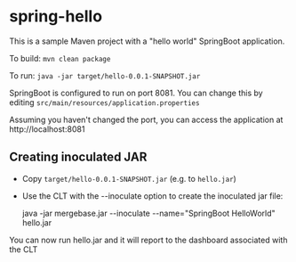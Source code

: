 # spring-hello

This is a sample Maven project with a "hello world" SpringBoot application.

To build: ``mvn clean package``

To run: ``java -jar target/hello-0.0.1-SNAPSHOT.jar``

SpringBoot is configured to run on port 8081. You can change this by editing ``src/main/resources/application.properties``

Assuming you haven't changed the port, you can access the application at http://localhost:8081

## Creating inoculated JAR

- Copy ``target/hello-0.0.1-SNAPSHOT.jar`` (e.g. to ``hello.jar``)
- Use the CLT with the --inoculate option to create the inoculated jar file:

    java -jar mergebase.jar --inoculate --name="SpringBoot HelloWorld" hello.jar

You can now run hello.jar and it will report to the dashboard associated with the CLT
